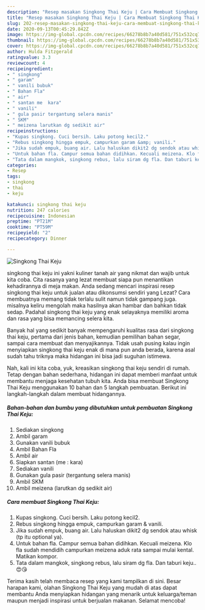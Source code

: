 ```yaml
---
description: "Resep masakan Singkong Thai Keju | Cara Membuat Singkong Thai Keju Yang Lezat"
title: "Resep masakan Singkong Thai Keju | Cara Membuat Singkong Thai Keju Yang Lezat"
slug: 202-resep-masakan-singkong-thai-keju-cara-membuat-singkong-thai-keju-yang-lezat
date: 2020-09-13T00:45:29.842Z
image: https://img-global.cpcdn.com/recipes/66278b8b7a40d581/751x532cq70/singkong-thai-keju-foto-resep-utama.jpg
thumbnail: https://img-global.cpcdn.com/recipes/66278b8b7a40d581/751x532cq70/singkong-thai-keju-foto-resep-utama.jpg
cover: https://img-global.cpcdn.com/recipes/66278b8b7a40d581/751x532cq70/singkong-thai-keju-foto-resep-utama.jpg
author: Hulda Fitzgerald
ratingvalue: 3.3
reviewcount: 4
recipeingredient:
- " singkong"
- " garam"
- " vanili bubuk"
- " Bahan Fla"
- " air"
- " santan me  kara"
- " vanili"
- " gula pasir tergantung selera manis"
- " SKM"
- " meizena larutkan dg sedikit air"
recipeinstructions:
- "Kupas singkong. Cuci bersih. Laku potong kecil2."
- "Rebus singkong hingga empuk, campurkan garam &amp; vanili."
- "Jika sudah empuk, buang air. Lalu haluskan dikit2 dg sendok atau whisk (tp itu optional ya)."
- "Untuk bahan fla. Campur semua bahan didihkan. Kecuali meizena. Klo fla sudah mendidih campurkan meizena aduk rata sampai mulai kental. Matikan kompor."
- "Tata dalam mangkok, singkong rebus, lalu siram dg fla. Dan taburi keju..😍😘"
categories:
- Resep
tags:
- singkong
- thai
- keju

katakunci: singkong thai keju 
nutrition: 247 calories
recipecuisine: Indonesian
preptime: "PT21M"
cooktime: "PT59M"
recipeyield: "2"
recipecategory: Dinner

---
```



![Singkong Thai Keju](https://img-global.cpcdn.com/recipes/66278b8b7a40d581/751x532cq70/singkong-thai-keju-foto-resep-utama.jpg)


singkong thai keju ini yakni kuliner tanah air yang nikmat dan wajib untuk kita coba. Cita rasanya yang lezat membuat siapa pun menantikan kehadirannya di meja makan.
Anda sedang mencari inspirasi resep singkong thai keju untuk jualan atau dikonsumsi sendiri yang Lezat? Cara membuatnya memang tidak terlalu sulit namun tidak gampang juga. misalnya keliru mengolah maka hasilnya akan hambar dan bahkan tidak sedap. Padahal singkong thai keju yang enak selayaknya memiliki aroma dan rasa yang bisa memancing selera kita.

Banyak hal yang sedikit banyak mempengaruhi kualitas rasa dari singkong thai keju, pertama dari jenis bahan, kemudian pemilihan bahan segar, sampai cara membuat dan menyajikannya. Tidak usah pusing kalau ingin menyiapkan singkong thai keju enak di mana pun anda berada, karena asal sudah tahu triknya maka hidangan ini bisa jadi suguhan istimewa.




Nah, kali ini kita coba, yuk, kreasikan singkong thai keju sendiri di rumah. Tetap dengan bahan sederhana, hidangan ini dapat memberi manfaat untuk membantu menjaga kesehatan tubuh kita. Anda bisa membuat Singkong Thai Keju menggunakan 10 bahan dan 5 langkah pembuatan. Berikut ini langkah-langkah dalam membuat hidangannya.

<!--inarticleads1-->

##### Bahan-bahan dan bumbu yang dibutuhkan untuk pembuatan Singkong Thai Keju:

1. Sediakan  singkong
1. Ambil  garam
1. Gunakan  vanili bubuk
1. Ambil  Bahan Fla
1. Ambil  air
1. Siapkan  santan (me : kara)
1. Sediakan  vanili
1. Gunakan  gula pasir (tergantung selera manis)
1. Ambil  SKM
1. Ambil  meizena (larutkan dg sedikit air)




<!--inarticleads2-->

##### Cara membuat Singkong Thai Keju:

1. Kupas singkong. Cuci bersih. Laku potong kecil2.
1. Rebus singkong hingga empuk, campurkan garam &amp; vanili.
1. Jika sudah empuk, buang air. Lalu haluskan dikit2 dg sendok atau whisk (tp itu optional ya).
1. Untuk bahan fla. Campur semua bahan didihkan. Kecuali meizena. Klo fla sudah mendidih campurkan meizena aduk rata sampai mulai kental. Matikan kompor.
1. Tata dalam mangkok, singkong rebus, lalu siram dg fla. Dan taburi keju..😍😘




Terima kasih telah membaca resep yang kami tampilkan di sini. Besar harapan kami, olahan Singkong Thai Keju yang mudah di atas dapat membantu Anda menyiapkan hidangan yang menarik untuk keluarga/teman maupun menjadi inspirasi untuk berjualan makanan. Selamat mencoba!
